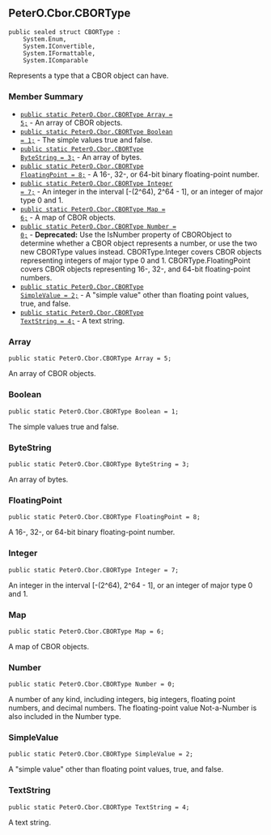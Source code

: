 ## PeterO.Cbor.CBORType

    public sealed struct CBORType :
        System.Enum,
        System.IConvertible,
        System.IFormattable,
        System.IComparable

Represents a type that a CBOR object can have.

### Member Summary
* <code>[public static PeterO.Cbor.CBORType Array = 5;](#Array)</code> - An array of CBOR objects.
* <code>[public static PeterO.Cbor.CBORType Boolean = 1;](#Boolean)</code> - The simple values true and false.
* <code>[public static PeterO.Cbor.CBORType ByteString = 3;](#ByteString)</code> - An array of bytes.
* <code>[public static PeterO.Cbor.CBORType FloatingPoint = 8;](#FloatingPoint)</code> - A 16-, 32-, or 64-bit binary floating-point number.
* <code>[public static PeterO.Cbor.CBORType Integer = 7;](#Integer)</code> - An integer in the interval [-(2^64), 2^64 - 1], or an integer of major type 0 and 1.
* <code>[public static PeterO.Cbor.CBORType Map = 6;](#Map)</code> - A map of CBOR objects.
* <code>[public static PeterO.Cbor.CBORType Number = 0;](#Number)</code> - <b>Deprecated:</b> Use the IsNumber property of CBORObject to determine whether a CBOR object represents a number, or use the two new CBORType values instead. CBORType.Integer covers CBOR objects representing integers of major type 0 and 1. CBORType.FloatingPoint covers CBOR objects representing 16-, 32-, and 64-bit floating-point numbers.
* <code>[public static PeterO.Cbor.CBORType SimpleValue = 2;](#SimpleValue)</code> - A "simple value" other than floating point values, true, and false.
* <code>[public static PeterO.Cbor.CBORType TextString = 4;](#TextString)</code> - A text string.

<a id="Array"></a>
### Array

    public static PeterO.Cbor.CBORType Array = 5;

An array of CBOR objects.

<a id="Boolean"></a>
### Boolean

    public static PeterO.Cbor.CBORType Boolean = 1;

The simple values true and false.

<a id="ByteString"></a>
### ByteString

    public static PeterO.Cbor.CBORType ByteString = 3;

An array of bytes.

<a id="FloatingPoint"></a>
### FloatingPoint

    public static PeterO.Cbor.CBORType FloatingPoint = 8;

A 16-, 32-, or 64-bit binary floating-point number.

<a id="Integer"></a>
### Integer

    public static PeterO.Cbor.CBORType Integer = 7;

An integer in the interval [-(2^64), 2^64 - 1], or an integer of major type 0 and 1.

<a id="Map"></a>
### Map

    public static PeterO.Cbor.CBORType Map = 6;

A map of CBOR objects.

<a id="Number"></a>
### Number

    public static PeterO.Cbor.CBORType Number = 0;

A number of any kind, including integers, big integers, floating point numbers, and decimal numbers. The floating-point value Not-a-Number is also included in the Number type.

<a id="SimpleValue"></a>
### SimpleValue

    public static PeterO.Cbor.CBORType SimpleValue = 2;

A "simple value" other than floating point values, true, and false.

<a id="TextString"></a>
### TextString

    public static PeterO.Cbor.CBORType TextString = 4;

A text string.
